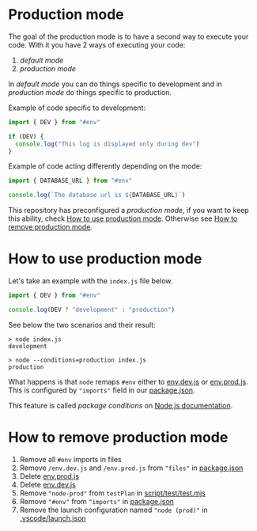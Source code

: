 # Production mode

The goal of the production mode is to have a second way to execute your code. With it you have 2 ways of executing your code:

1. _default mode_
2. _production mode_

In _default mode_ you can do things specific to development and in _production mode_ do things specific to production.

Example of code specific to development:

```js
import { DEV } from "#env"

if (DEV) {
  console.log("This log is displayed only during dev")
}
```

Example of code acting differently depending on the mode:

```js
import { DATABASE_URL } from "#env"

console.log(`The database url is ${DATABASE_URL}`)
```

This repository has preconfigured a _production mode_, if you want to keep this ability, check [How to use production mode](#how-to-use-production-mode). Otherwise see [How to remove production mode](#how-to-remove-production-mode).

# How to use production mode

Let's take an example with the `index.js` file below.

```js
import { DEV } from "#env"

console.log(DEV ? "development" : "production")
```

See below the two scenarios and their result:

```console
> node index.js
development
```

```console
> node --conditions=production index.js
production
```

What happens is that `node` remaps `#env` either to [env.dev.js](../../env.dev.js) or [env.prod.js](../../env.prod.js). This is configured by `"imports"` field in our [package.json](../../package.json#L34).

This feature is called _package conditions_ on [Node.js documentation](https://nodejs.org/docs/latest-v15.x/api/packages.html#packages_resolving_user_conditions).

# How to remove production mode

1. Remove all `#env` imports in files
2. Remove `/env.dev.js` and `/env.prod.js` from `"files"` in [package.json](../../package.json#L40)
3. Delete [env.prod.js](../../env.prod.js)
4. Delete [env.dev.js](../../env.dev.js)
5. Remove `"node-prod"` from `testPlan` in [script/test/test.mjs](../../script/test/test.mjs#L18)
6. Remove `"#env"` from `"imports"` in [package.json](../../package.json#L34)
7. Remove the launch configuration named `"node (prod)"` in [.vscode/launch.json](../../.vscode/launch.json#L26)
